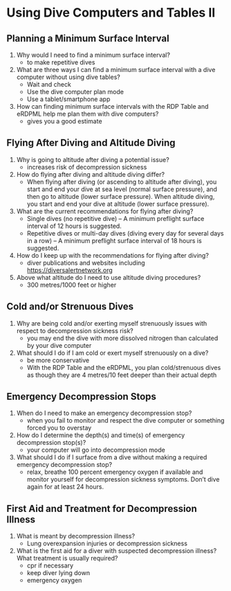 # Using Dive Computers and Tables II

## Planning a Minimum Surface Interval

1. Why would I need to find a minimum surface interval?
   - to make repetitive dives
2. What are three ways I can find a minimum surface interval with a dive computer without using dive tables?
   - Wait and check
   - Use the dive computer plan mode
   - Use a tablet/smartphone app
3. How can finding minimum surface intervals with the RDP Table and eRDPML help me plan them with dive computers?
   - gives you a good estimate

## Flying After Diving and Altitude Diving

1. Why is going to altitude after diving a potential issue?
   - increases risk of decompression sickness
2. How do flying after diving and altitude diving differ?
   - When flying after diving (or ascending to altitude after diving), you start and end your dive at sea level (normal surface pressure), and then go to altitude (lower surface pressure). When altitude diving, you start and end your dive at altitude (lower surface pressure).
3. What are the current recommendations for flying after diving?
   - Single dives (no repetitive dive) – A minimum preflight surface interval of 12 hours is suggested.
   - Repetitive dives or multi-day dives (diving every day for several days in a row) – A minimum preflight surface interval of 18 hours is suggested.
4. How do I keep up with the recommendations for flying after diving?
   - diver publications and websites including https://diversalertnetwork.org
5. Above what altitude do I need to use altitude diving procedures?
   - 300 metres/1000 feet or higher

## Cold and/or Strenuous Dives

1. Why are being cold and/or exerting myself strenuously issues with respect to decompression sickness risk?
   - you may end the dive with more dissolved nitrogen than calculated by your dive computer
2. What should I do if I am cold or exert myself strenuously on a dive?
   - be more conservative
   - With the RDP Table and the eRDPML, you plan cold/strenuous dives as though they are 4 metres/10 feet deeper than their actual depth

## Emergency Decompression Stops

1. When do I need to make an emergency decompression stop?
   - when you fail to monitor and respect the dive computer or something forced you to overstay
2. How do I determine the depth(s) and time(s) of emergency decompression stop(s)?
   - your computer will go into decompression mode
3. What should I do if I surface from a dive without making a required emergency decompression stop?
   - relax, breathe 100 percent emergency oxygen if available and monitor yourself for decompression sickness symptoms. Don’t dive again for at least 24 hours.

## First Aid and Treatment for Decompression Illness

1. What is meant by decompression illness?
   - Lung overexpansion injuries or decompression sickness
2. What is the first aid for a diver with suspected decompression illness? What treatment is usually required?
   - cpr if necessary
   - keep diver lying down
   - emergency oxygen
